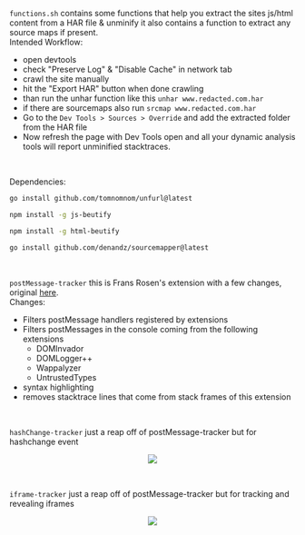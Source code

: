 
`functions.sh` contains some functions that help you extract the sites js/html content from a HAR file  & unminify it also contains a function to extract any source maps if present.<br>
Intended Workflow:
- open devtools
- check "Preserve Log" & "Disable Cache" in network tab
- crawl the site manually
- hit the "Export HAR" button when done crawling
- than run the unhar function like this `unhar www.redacted.com.har`
- if there are sourcemaps also run `srcmap www.redacted.com.har`
- Go to the `Dev Tools > Sources > Override` and add the extracted folder from the HAR file
- Now refresh the page with Dev Tools open and all your dynamic analysis tools will report unminified stacktraces.

<br>

Dependencies:
```bash
go install github.com/tomnomnom/unfurl@latest
```
```bash
npm install -g js-beutify
```
```bash
npm install -g html-beutify
```
```bash
go install github.com/denandz/sourcemapper@latest
```
<br>

`postMessage-tracker` this is Frans Rosen's extension with a few changes, original [here](https://github.com/fransr/postMessage-tracker).
<br>
Changes:
- Filters postMessage handlers registered by extensions
- Filters postMessages in the console coming from the following extensions
  - DOMInvador
  - DOMLogger++
  - Wappalyzer
  - UntrustedTypes
- syntax highlighting
- removes stacktrace lines that come from stack frames of this extension

<br>

`hashChange-tracker` just a reap off of postMessage-tracker but for hashchange event

<p align="center">
  <img src="[images/?raw=true](https://github.com/aristosMiliaressis/js-analysis-tools/blob/master/images/hashChange-tracker.png?raw=true)">
</p>

<br>

`iframe-tracker` just a reap off of postMessage-tracker but for tracking and revealing iframes

<p align="center">
  <img src="[images/?raw=true](https://github.com/aristosMiliaressis/js-analysis-tools/blob/master/images/iframe-tracker.png?raw=true)">
</p>